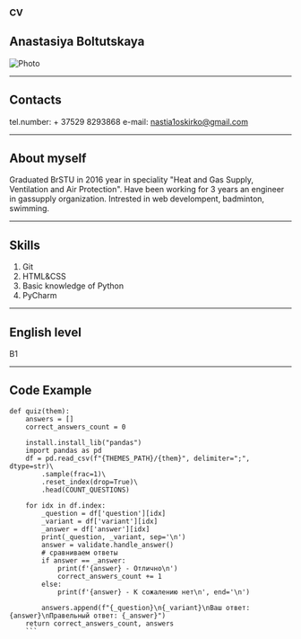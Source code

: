 ### CV
## **Anastasiya Boltutskaya**
![Photo](1632480363198.jpg)

*******************************************

## **Contacts**

tel.number: + 37529 8293868
e-mail: nastia1oskirko@gmail.com

********************************************

## **About myself**

Graduated BrSTU in 2016 year in speciality "Heat and Gas Supply, Ventilation and Air Protection".
Have been working for 3 years an engineer in gassupply organization.
Intrested in web develompent, badminton, swimming.


********************************************

## **Skills**

1. Git
2. HTML&CSS
3. Basic knowledge of Python
4. PyCharm


********************************************

## **English level**

  B1

********************************************  
## **Code Example**

```
def quiz(them):
    answers = []
    correct_answers_count = 0

    install.install_lib("pandas")
    import pandas as pd
    df = pd.read_csv(f"{THEMES_PATH}/{them}", delimiter=";", dtype=str)\
        .sample(frac=1)\
        .reset_index(drop=True)\
        .head(COUNT_QUESTIONS)

    for idx in df.index:
        _question = df['question'][idx]
        _variant = df['variant'][idx]
        _answer = df['answer'][idx]
        print(_question, _variant, sep='\n')
        answer = validate.handle_answer()
        # сравниваем ответы
        if answer == _answer:
            print(f'{answer} - Отлично\n')
            correct_answers_count += 1
        else:
            print(f'{answer} - К сожалению нет\n', end='\n')

        answers.append(f"{_question}\n{_variant}\nВаш ответ: {answer}\nПравельный ответ: {_answer}")
    return correct_answers_count, answers
    ```


